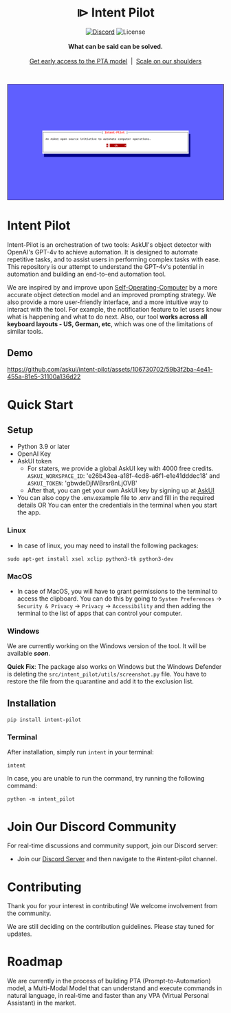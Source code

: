 
<h1 align="center">⧐ Intent Pilot </h1>

<p align="center">
    <a href="https://discord.com/invite/Gu35zMGxbx">
        <img alt="Discord" src="https://img.shields.io/discord/912752657662349312?logo=discord&style=flat&logoColor=white"/></a>
    <img src="https://img.shields.io/static/v1?label=license&message=MIT&color=white&style=flat" alt="License"/>
    <br>
    <br>
    <strong>What can be said can be solved.</strong><br>
    <br><a href="https://askui.com">Get early access to the PTA model</a>‎ ‎ |‎ ‎ <a href="https://askui.com/">Scale on our shoulders</a><br>
</p>

<br>


![alt text](<images/opening-dialogue.png>)
# Intent Pilot 

Intent-Pilot is an orchestration of two tools: AskUI's object detector with OpenAI's GPT-4v to achieve automation. It is designed to automate repetitive tasks, and to assist users in performing complex tasks with ease. This repository is our attempt to understand the GPT-4v's potential in automation and building an end-to-end automation tool.

We are inspired by and improve upon [Self-Operating-Computer](https://github.com/OthersideAI/self-operating-computer) by a more accurate object detection model and an improved prompting strategy. We also provide a more user-friendly interface, and a more intuitive way to interact with the tool. For example, the notification feature to let users know what is happening and what to do next. Also, our tool **works across all keyboard layouts - US, German, etc**, which was one of the limitations of similar tools.

## Demo

https://github.com/askui/intent-pilot/assets/106730702/59b3f2ba-4e41-455a-81e5-31100a136d22


# Quick Start

## Setup

- Python 3.9 or later
- OpenAI Key
- AskUI token
    - For staters, we provide a global AskUI key with 4000 free credits. `ASKUI_WORKSPACE_ID`: 'e26b43ea-a18f-4cd8-a6f1-e1e41dddec18' and `ASKUI_TOKEN`: 'gbwdeDjlWBrsr8nLjOVB'
    - After that, you can get your own AskUI key by signing up at [AskUI](https://askui.com)
- You can also copy the .env.example file to .env and fill in the required details OR You can enter the credentials in the terminal when you start the app.

### Linux
- In case of linux, you may need to install the following packages:
```shell
sudo apt-get install xsel xclip python3-tk python3-dev
```
### MacOS
- In case of MacOS, you will have to grant permissions to the terminal to access the clipboard. You can do this by going to `System Preferences` -> `Security & Privacy` -> `Privacy` -> `Accessibility` and then adding the terminal to the list of apps that can control your computer.

### Windows

We are currently working on the Windows version of the tool. It will be available __*soon*__.

__Quick Fix__: The package also works on Windows but the Windows Defender is deleting the `src/intent_pilot/utils/screenshot.py` file. You have to restore the file from the quarantine and add it to the exclusion list.

## Installation

```shell
pip install intent-pilot
```

### Terminal

After installation, simply run `intent` in your terminal:

```shell
intent
```

In case, you are unable to run the command, try running the following command:
```shell
python -m intent_pilot
```
# Join Our Discord Community

For real-time discussions and community support, join our Discord server:
- Join our [Discord Server](https://discord.com/invite/Gu35zMGxbx) and then navigate to the #intent-pilot channel.

# Contributing

Thank you for your interest in contributing! We welcome involvement from the community.

We are still deciding on the contribution guidelines. Please stay tuned for updates.

# Roadmap

We are currently in the process of building PTA (Prompt-to-Automation) model, a Multi-Modal Model that can understand and execute commands in natural language, in real-time and faster than any VPA (Virtual Personal Assistant) in the market.
